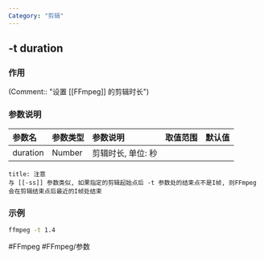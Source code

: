 ```yaml
---
Category: "剪辑"
---
```


## -t duration

### 作用
(Comment:: "设置 [[FFmpeg]] 的剪辑时长")

### 参数说明
|参数名|参数类型|参数说明|取值范围|默认值|
|:-|:-|:-|:-|:-|
|duration|Number|剪辑时长, 单位: 秒|||

```ad-warning
title: 注意
与 [[-ss]] 参数类似, 如果指定的剪辑起始点后 -t 参数处的结束点不是I帧, 则FFmpeg会在剪辑结束点后最近的I帧处结束
```

### 示例
```bash
ffmpeg -t 1.4
```

#FFmpeg #FFmpeg/参数